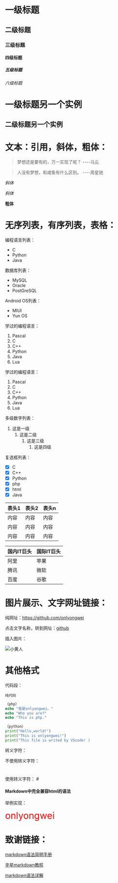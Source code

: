 # 一级标题
## 二级标题
### 三级标题
#### 四级标题
##### 五级标题
###### 六级标题


一级标题另一个实例
=
二级标题另一个实例
-

# 文本：引用，斜体，粗体：
> 梦想还是要有的，万一实现了呢？ ----马云

> 人没有梦想，和咸鱼有什么区别。 ----周星驰

*斜体*

_斜体_

**粗体**

# 无序列表，有序列表，表格：
编程语言列表：
* C
* Python
* Java

数据库列表：
+ MySQL
+ Oracle
+ PostGreSQL

Android OS列表：
- MIUI
- Yun OS

学过的编程语言：

1. Pascal
2. C
3. C++
4. Python
5. Java
6. Lua

学过的编程语言：

1. Pascal
2. C
3. C++
4. Python
5. Java
6. Lua


多级数字列表：
1. 这是一级
    1. 这是二级
        1. 这是三级
            1. 这是四级

复选框列表：
- [x] C
- [x] C++
- [x] Python
- [x] php
- [x] html
- [x] Java

| 表头1  | 表头2  | 表头n  |
| ---- | ---- | ---- |
| 内容   | 内容   | 内容   |
| 内容   | 内容   | 内容   |
| 内容   | 内容   | 内容   |

| 国内IT巨头 | 国际IT巨头 |
| ------ | ------ |
| 阿里     | 苹果     |
| 腾讯     | 微软     |
| 百度     | 谷歌     |

# 图片展示、文字网址链接：
纯网址：<https://github.com/onlyongwei>

点击文字名称，转到网址：[github](https://github.com/onlyongwei)

插入图片：

![小黄人](http://okqp59hwu.bkt.clouddn.com/%E5%B0%8F%E9%BB%84%E4%BA%BA%E5%A4%B4%E5%83%8F.jpg)

# 其他格式
代码段：

```
纯代码
```

```php
（php）
echo "我是onlyongwei。"
echo "Who you are?"
echo "This is php."
```

```python
（python）
print("Hello,world!")
print("This is onlyongwei!")
print("This file is writed by VScode! )
```

转义字符：

不使用转义字符：
#

使用转义字符：
\#

#### Markdown中完全兼容html的语法
举例实现：

<span style="color:red;font-size:30px">
onlyongwei
</span>

# 致谢链接：
[markdown语法简明手册](https://github.com/gnipbao/markdown-handbook)
  
[辛星markdown教程](http://www.xinxingjiaocheng.com/online/item/61)
  
[markdown语法详解](http://www.ituring.com.cn/article/504)
